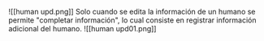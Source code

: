 ![[human upd.png]]
Solo cuando se edita la información de un humano se permite "completar información", lo cual consiste en registrar información adicional del humano.
![[human upd01.png]]

